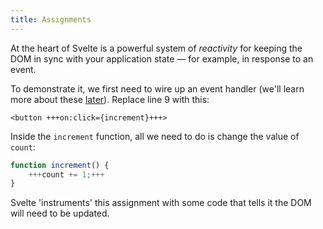 ```yaml
---
title: Assignments
---
```


At the heart of Svelte is a powerful system of _reactivity_ for keeping the DOM in sync with your application state — for example, in response to an event.

To demonstrate it, we first need to wire up an event handler (we'll learn more about these [later](/tutorial/dom-events)). Replace line 9 with this:

```svelte
<button +++on:click={increment}+++>
```

Inside the `increment` function, all we need to do is change the value of `count`:

```js
function increment() {
	+++count += 1;+++
}
```

Svelte 'instruments' this assignment with some code that tells it the DOM will need to be updated.
